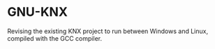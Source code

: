 # GNU-KNX
Revising the existing KNX project to run between Windows and Linux, compiled with the GCC compiler.
